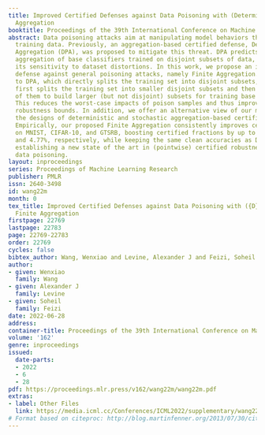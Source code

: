 ```yaml
---
title: Improved Certified Defenses against Data Poisoning with (Deterministic) Finite
  Aggregation
booktitle: Proceedings of the 39th International Conference on Machine Learning
abstract: Data poisoning attacks aim at manipulating model behaviors through distorting
  training data. Previously, an aggregation-based certified defense, Deep Partition
  Aggregation (DPA), was proposed to mitigate this threat. DPA predicts through an
  aggregation of base classifiers trained on disjoint subsets of data, thus restricting
  its sensitivity to dataset distortions. In this work, we propose an improved certified
  defense against general poisoning attacks, namely Finite Aggregation. In contrast
  to DPA, which directly splits the training set into disjoint subsets, our method
  first splits the training set into smaller disjoint subsets and then combines duplicates
  of them to build larger (but not disjoint) subsets for training base classifiers.
  This reduces the worst-case impacts of poison samples and thus improves certified
  robustness bounds. In addition, we offer an alternative view of our method, bridging
  the designs of deterministic and stochastic aggregation-based certified defenses.
  Empirically, our proposed Finite Aggregation consistently improves certificates
  on MNIST, CIFAR-10, and GTSRB, boosting certified fractions by up to 3.05%, 3.87%
  and 4.77%, respectively, while keeping the same clean accuracies as DPA’s, effectively
  establishing a new state of the art in (pointwise) certified robustness against
  data poisoning.
layout: inproceedings
series: Proceedings of Machine Learning Research
publisher: PMLR
issn: 2640-3498
id: wang22m
month: 0
tex_title: Improved Certified Defenses against Data Poisoning with ({D}eterministic)
  Finite Aggregation
firstpage: 22769
lastpage: 22783
page: 22769-22783
order: 22769
cycles: false
bibtex_author: Wang, Wenxiao and Levine, Alexander J and Feizi, Soheil
author:
- given: Wenxiao
  family: Wang
- given: Alexander J
  family: Levine
- given: Soheil
  family: Feizi
date: 2022-06-28
address:
container-title: Proceedings of the 39th International Conference on Machine Learning
volume: '162'
genre: inproceedings
issued:
  date-parts:
  - 2022
  - 6
  - 28
pdf: https://proceedings.mlr.press/v162/wang22m/wang22m.pdf
extras:
- label: Other Files
  link: https://media.icml.cc/Conferences/ICML2022/supplementary/wang22m-supp.zip
# Format based on citeproc: http://blog.martinfenner.org/2013/07/30/citeproc-yaml-for-bibliographies/
---
```

